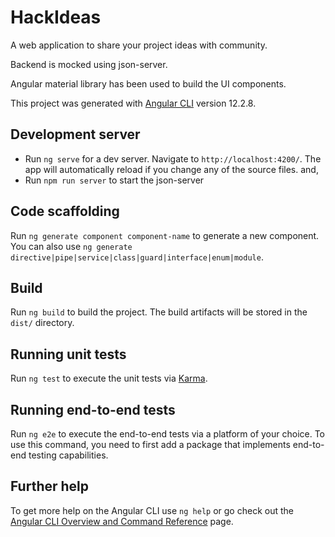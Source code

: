 # HackIdeas
A web application to share your project ideas with community.

Backend is mocked using json-server.

Angular material library has been used to build the UI components.

This project was generated with [Angular CLI](https://github.com/angular/angular-cli) version 12.2.8.

## Development server

- Run `ng serve` for a dev server. Navigate to `http://localhost:4200/`. The app will automatically reload if you change any of the source files. and, 
- Run `npm run server` to start the json-server

## Code scaffolding

Run `ng generate component component-name` to generate a new component. You can also use `ng generate directive|pipe|service|class|guard|interface|enum|module`.

## Build

Run `ng build` to build the project. The build artifacts will be stored in the `dist/` directory.

## Running unit tests

Run `ng test` to execute the unit tests via [Karma](https://karma-runner.github.io).

## Running end-to-end tests

Run `ng e2e` to execute the end-to-end tests via a platform of your choice. To use this command, you need to first add a package that implements end-to-end testing capabilities.

## Further help

To get more help on the Angular CLI use `ng help` or go check out the [Angular CLI Overview and Command Reference](https://angular.io/cli) page.
